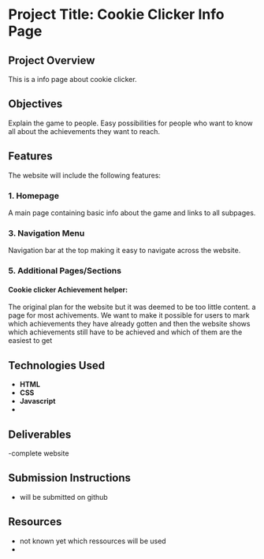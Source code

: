 # Project Title: Cookie Clicker Info Page

## Project Overview
This is a info page about cookie clicker.

## Objectives
Explain the game to people.
Easy possibilities for people who want to know all about the achievements they want to reach.

## Features
The website will include the following features:

### 1. **Homepage**
A main page containing basic info about the game and links to all subpages.
### 3. **Navigation Menu**
Navigation bar at the top making it easy to navigate across the website.
### 5. **Additional Pages/Sections**
#### Cookie clicker Achievement helper:
The original plan for the website but it was deemed to be too little content.
a page for most achivements.
We want to make it possible for users to mark which achievements they have already gotten and then the website shows which achievements still have to be achieved and which of them are the easiest to get


## Technologies Used
- **HTML**
- **CSS**
- **Javascript**
- 
## Deliverables
-complete website

## Submission Instructions
- will be submitted on github
## Resources
- not known yet which ressources will be used
- 
